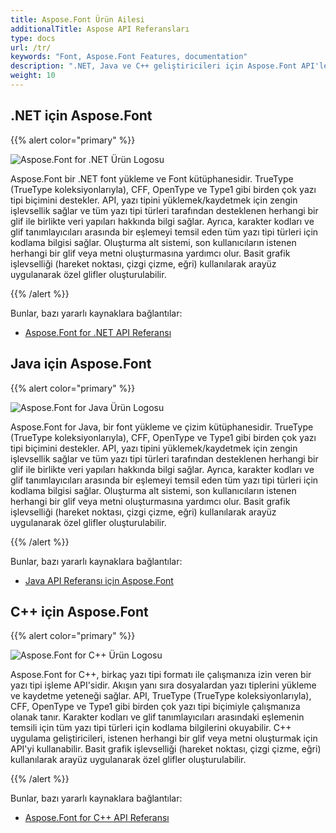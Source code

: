 ```yaml
---
title: Aspose.Font Ürün Ailesi
additionalTitle: Aspose API Referansları
type: docs
url: /tr/
keywords: "Font, Aspose.Font Features, documentation"
description: ".NET, Java ve C++ geliştiricileri için Aspose.Font API'leri, harika yazı tipleri işleme uygulamaları oluşturuyor."
weight: 10
---
```


## .NET için Aspose.Font

{{% alert color="primary" %}}

![Aspose.Font for .NET Ürün Logosu](../home_1.png)


Aspose.Font bir .NET font yükleme ve Font kütüphanesidir. TrueType (TrueType koleksiyonlarıyla), CFF, OpenType ve Type1 gibi birden çok yazı tipi biçimini destekler. API, yazı tipini yüklemek/kaydetmek için zengin işlevsellik sağlar ve tüm yazı tipi türleri tarafından desteklenen herhangi bir glif ile birlikte veri yapıları hakkında bilgi sağlar. Ayrıca, karakter kodları ve glif tanımlayıcıları arasında bir eşlemeyi temsil eden tüm yazı tipi türleri için kodlama bilgisi sağlar. Oluşturma alt sistemi, son kullanıcıların istenen herhangi bir glif veya metni oluşturmasına yardımcı olur. Basit grafik işlevselliği (hareket noktası, çizgi çizme, eğri) kullanılarak arayüz uygulanarak özel glifler oluşturulabilir.

{{% /alert %}}

Bunlar, bazı yararlı kaynaklara bağlantılar:
- [Aspose.Font for .NET API Referansı](/font/tr/net/)


## Java için Aspose.Font

{{% alert color="primary" %}}

![Aspose.Font for Java Ürün Logosu](../home_2.png)


Aspose.Font for Java, bir font yükleme ve çizim kütüphanesidir. TrueType (TrueType koleksiyonlarıyla), CFF, OpenType ve Type1 gibi birden çok yazı tipi biçimini destekler. API, yazı tipini yüklemek/kaydetmek için zengin işlevsellik sağlar ve tüm yazı tipi türleri tarafından desteklenen herhangi bir glif ile birlikte veri yapıları hakkında bilgi sağlar. Ayrıca, karakter kodları ve glif tanımlayıcıları arasında bir eşlemeyi temsil eden tüm yazı tipi türleri için kodlama bilgisi sağlar. Oluşturma alt sistemi, son kullanıcıların istenen herhangi bir glif veya metni oluşturmasına yardımcı olur. Basit grafik işlevselliği (hareket noktası, çizgi çizme, eğri) kullanılarak arayüz uygulanarak özel glifler oluşturulabilir.

{{% /alert %}}

Bunlar, bazı yararlı kaynaklara bağlantılar:
- [Java API Referansı için Aspose.Font](/font/java/)

## C++ için Aspose.Font

{{% alert color="primary" %}}

![Aspose.Font for C++ Ürün Logosu](../home_3.png)


Aspose.Font for C++, birkaç yazı tipi formatı ile çalışmanıza izin veren bir yazı tipi işleme API'sidir. Akışın yanı sıra dosyalardan yazı tiplerini yükleme ve kaydetme yeteneği sağlar. API, TrueType (TrueType koleksiyonlarıyla), CFF, OpenType ve Type1 gibi birden çok yazı tipi biçimiyle çalışmanıza olanak tanır. Karakter kodları ve glif tanımlayıcıları arasındaki eşlemenin temsili için tüm yazı tipi türleri için kodlama bilgilerini okuyabilir. C++ uygulama geliştiricileri, istenen herhangi bir glif veya metni oluşturmak için API'yi kullanabilir. Basit grafik işlevselliği (hareket noktası, çizgi çizme, eğri) kullanılarak arayüz uygulanarak özel glifler oluşturulabilir.

{{% /alert %}}

Bunlar, bazı yararlı kaynaklara bağlantılar:

- [Aspose.Font for C++ API Referansı](/font/cpp/)
